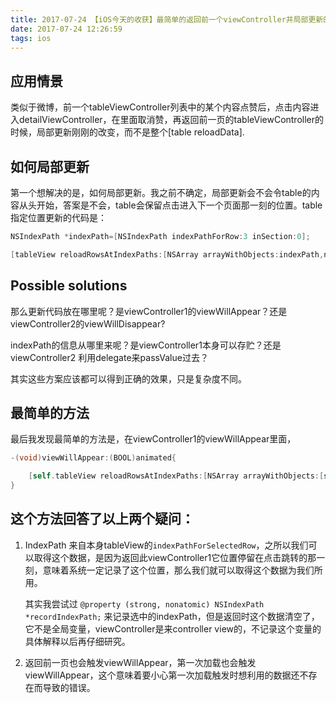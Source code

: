 ```yaml
---
title: 2017-07-24 【iOS今天的收获】最简单的返回前一个viewController并局部更新的方法
date: 2017-07-24 12:26:59
tags: ios
---
```

## 应用情景
类似于微博，前一个tableViewController列表中的某个内容点赞后，点击内容进入detailViewController，在里面取消赞，再返回前一页的tableViewController的时候，局部更新刚刚的改变，而不是整个[table reloadData].

## 如何局部更新
第一个想解决的是，如何局部更新。我之前不确定，局部更新会不会令table的内容从头开始，答案是不会，table会保留点击进入下一个页面那一刻的位置。table指定位置更新的代码是：

```objective-c
NSIndexPath *indexPath=[NSIndexPath indexPathForRow:3 inSection:0];

[tableView reloadRowsAtIndexPaths:[NSArray arrayWithObjects:indexPath,nil] withRowAnimation:UITableViewRowAnimationNone];
```
## Possible solutions
那么更新代码放在哪里呢？是viewController1的viewWillAppear？还是viewController2的viewWillDisappear?

indexPath的信息从哪里来呢？是viewController1本身可以存贮？还是viewController2 利用delegate来passValue过去？

其实这些方案应该都可以得到正确的效果，只是复杂度不同。

## 最简单的方法
最后我发现最简单的方法是，在viewController1的viewWillAppear里面，

```objective-c
-(void)viewWillAppear:(BOOL)animated{

    [self.tableView reloadRowsAtIndexPaths:[NSArray arrayWithObjects:[self.tableView indexPathForSelectedRow],nil] withRowAnimation:UITableViewRowAnimationNone];
}
```

## 这个方法回答了以上两个疑问：

1. IndexPath 来自本身tableView的`indexPathForSelectedRow`，之所以我们可以取得这个数据，是因为返回此viewController1它位置停留在点击跳转的那一刻，意味着系统一定记录了这个位置，那么我们就可以取得这个数据为我们所用。

    其实我尝试过 `@property (strong, nonatomic) NSIndexPath *recordIndexPath;` 来记录选中的indexPath，但是返回时这个数据清空了，它不是全局变量，viewController是来controller view的，不记录这个变量的具体解释以后再仔细研究。


2. 返回前一页也会触发viewWillAppear，第一次加载也会触发viewWillAppear，这个意味着要小心第一次加载触发时想利用的数据还不存在而导致的错误。


